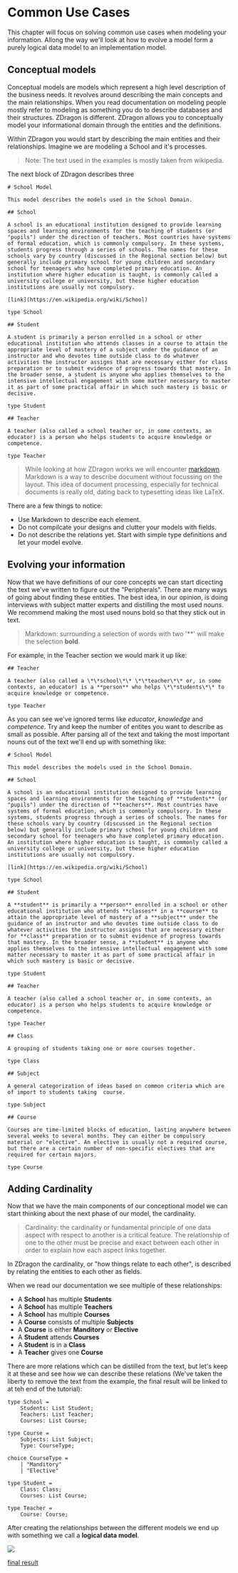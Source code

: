 <style>
pre {
  white-space: pre-wrap!important;
}
</style>

# Common Use Cases

This chapter will focus on solving common use cases when modeling your information. Allong the way
we'll look at how to evolve a model form a purely logical data model to an implementation model.

## Conceptual models

Conceptual models are models which represent a high level description of the business needs. It
revolves around describing the main concepts and the main relationships. When you read documentation
on modeling people mostly refer to modeling as something you do to describe databases and their
structures. ZDragon is different. ZDragon allows you to conceptually model your informational domain
through the entities and the definitions.

Within ZDragon you would start by describing the main entities and their relationships. Imagine we
are modeling a School and it's processes.

> Note: The text used in the examples is mostly taken from wikipedia.

The next block of ZDragon describes three

```
# School Model

This model describes the models used in the School Domain.

## School

A school is an educational institution designed to provide learning spaces and learning environments for the teaching of students (or "pupils") under the direction of teachers. Most countries have systems of formal education, which is commonly compulsory. In these systems, students progress through a series of schools. The names for these schools vary by country (discussed in the Regional section below) but generally include primary school for young children and secondary school for teenagers who have completed primary education. An institution where higher education is taught, is commonly called a university college or university, but these higher education institutions are usually not compulsory.

[link](https://en.wikipedia.org/wiki/School)

type School

## Student

A student is primarily a person enrolled in a school or other educational institution who attends classes in a course to attain the appropriate level of mastery of a subject under the guidance of an instructor and who devotes time outside class to do whatever activities the instructor assigns that are necessary either for class preparation or to submit evidence of progress towards that mastery. In the broader sense, a student is anyone who applies themselves to the intensive intellectual engagement with some matter necessary to master it as part of some practical affair in which such mastery is basic or decisive.

type Student

## Teacher

A teacher (also called a school teacher or, in some contexts, an educator) is a person who helps students to acquire knowledge or competence.

type Teacher
```

> While looking at how ZDragon works we will encounter [markdown](https://commonmark.org). Markdown
> is a way to describe document without focussing on the layout. This idea of document processing,
> especially for technical documents is really old, dating back to typesetting ideas like LaTeX.

There are a few things to notice:

- Use Markdown to describe each element.
- Do not compilcate your designs and clutter your models with fields.
- Do not describe the relations yet. Start with simple type definitions and let your model evolve.

## Evolving your information

Now that we have definitions of our core concepts we can start dicecting the text we've written to
figure out the "Peripherals". There are many ways of going about finding these entities. The best
idea, in our opinion, is doing interviews with subject matter experts and distilling the most used
_nouns_. We recommend making the most used nouns bold so that they stick out in text.

> Markdown: surrounding a selection of words with two '\*\*' will make the selection **bold**.

For example, in the Teacher section we would mark it up like:

```
## Teacher

A teacher (also called a \*\*school\*\* \*\*teacher\*\* or, in some contexts, an educator) is a **person** who helps \*\*students\*\* to acquire knowledge or competence.

type Teacher
```

As you can see we've ignored terms like _educator_, _knowledge_ and _competence_. Try and keep the
number of entites you want to describe as small as possible. After parsing all of the text and
taking the most important nouns out of the text we'll end up with something like:

```
# School Model

This model describes the models used in the School Domain.

## School

A school is an educational institution designed to provide learning spaces and learning environments for the teaching of **students** (or "pupils") under the direction of **teachers**. Most countries have systems of formal education, which is commonly compulsory. In these systems, students progress through a series of schools. The names for these schools vary by country (discussed in the Regional section below) but generally include primary school for young children and secondary school for teenagers who have completed primary education. An institution where higher education is taught, is commonly called a university college or university, but these higher education institutions are usually not compulsory.

[link](https://en.wikipedia.org/wiki/School)

type School

## Student

A **student** is primarily a **person** enrolled in a school or other educational institution who attends **classes** in a **course** to attain the appropriate level of mastery of a **subject** under the guidance of an instructor and who devotes time outside class to do whatever activities the instructor assigns that are necessary either for **class** preparation or to submit evidence of progress towards that mastery. In the broader sense, a **student** is anyone who applies themselves to the intensive intellectual engagement with some matter necessary to master it as part of some practical affair in which such mastery is basic or decisive.

type Student

## Teacher

A teacher (also called a school teacher or, in some contexts, an educator) is a person who helps students to acquire knowledge or competence.

type Teacher

## Class

A grouping of students taking one or more courses together.

type Class

## Subject

A general categorization of ideas based on common criteria which are of import to students taking  course.

type Subject

## Course

Courses are time-limited blocks of education, lasting anywhere between several weeks to several months. They can either be compulsory material or "elective". An elective is usually not a required course, but there are a certain number of non-specific electives that are required for certain majors.

type Course

```

## Adding Cardinality

Now that we have the main components of our conceptional model we can start thinking about the next
phase of our model, the cardinality.

> Cardinality: the cardinality or fundamental principle of one data aspect with respect to another
> is a critical feature. The relationship of one to the other must be precise and exact between each
> other in order to explain how each aspect links together.

In ZDragon the cardinality, or "how things relate to each other", is described by relating the
entities to each other as fields.

When we read our documentation we see multiple of these relationships:

- A **School** has multiple **Students**
- A **School** has multiple **Teachers**
- A **School** has multiple **Courses**
- A **Course** consists of multiple **Subjects**
- A **Course** is either **Manditory** or **Elective**
- A **Student** attends **Courses**
- A **Student** is in a **Class**
- A **Teacher** gives one **Course**

There are more relations which can be distilled from the text, but let's keep it at these and see
how we can describe these relations (We've taken the liberty to remove the text from the example,
the final result will be linked to at teh end of the tutorial):

```
type School =
    Students: List Student;
    Teachers: List Teacher;
    Courses: List Course;

type Course =
    Subjects: List Subject;
    Type: CourseType;

choice CourseType =
    | "Manditory"
    | "Elective"

type Student =
    Class: Class;
    Courses: List Course;

type Teacher =
    Course: Course;
```

After creating the relationships between the different models we end up with something we call a
**logical data model**.

<div style="width: 300px">
<img src="./assets/SchoolModel01.png" />
</div>

[final result](./assets/School.car)
